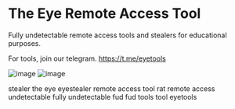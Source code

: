 # The Eye Remote Access Tool
Fully undetectable remote access tools and stealers for educational purposes.

For tools, join our telegram.
https://t.me/eyetools



![image](https://user-images.githubusercontent.com/97332163/220348951-3b63f2b4-73f2-4c6a-8cc2-b5fc5a31040e.png)
![image](https://user-images.githubusercontent.com/97332163/220348964-abc55c48-e908-4597-a588-52fd18f55efe.png)




stealer
the eye
eyestealer
remote access tool
rat
remote access
undetectable
fully undetectable
fud
fud tools
tool
eyetools
